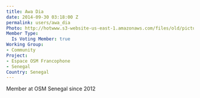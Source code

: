 ```yaml
---
title: Awa Dia
date: 2014-09-30 03:18:00 Z
permalink: users/awa_dia
Photo: http://hotwww.s3-website-us-east-1.amazonaws.com/files/old/pictures/picture-207-1432575659.jpg
Member Type:
  Is Voting Member: true
Working Group:
- Community
Project:
- Espace OSM Francophone
- Senegal
Country: Senegal
---
```


<p>Member at OSM Senegal since 2012</p>
